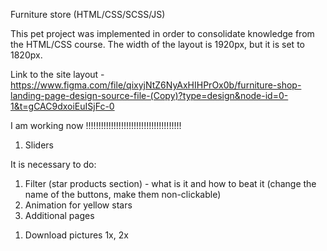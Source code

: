 Furniture store (HTML/CSS/SCSS/JS)

This pet project was implemented in order to consolidate knowledge from the HTML/CSS course. The width of the layout is 1920px, but it is set to 1820px.

Link to the site layout - https://www.figma.com/file/qixyjNtZ6NyAxHIHPrOx0b/furniture-shop-landing-page-design-source-file-(Copy)?type=design&node-id=0-1&t=gCAC9dxoiEuISjFc-0

I am working now !!!!!!!!!!!!!!!!!!!!!!!!!!!!!!!!!!!!!!

1. Sliders

It is necessary to do:

1. Filter (star products section) - what is it and how to beat it (change the name of the buttons, make them non-clickable)
2. Animation for yellow stars
3. Additional pages

<!-- ---------------------------------- -->

1. Download pictures 1x, 2x
